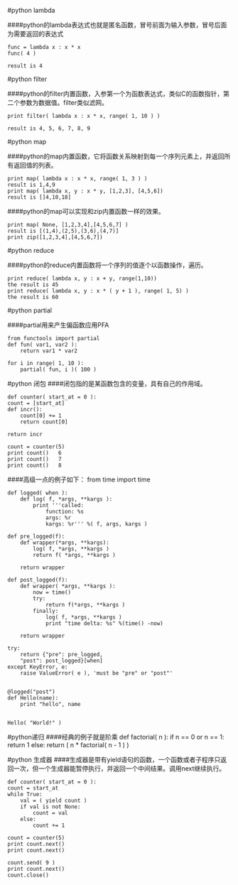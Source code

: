 #python lambda

####python的lambda表达式也就是匿名函数，冒号前面为输入参数，冒号后面为需要返回的表达式

    func = lambda x : x * x
    func( 4 )
    
    result is 4
    
#python filter

####python的filter内置函数，入参第一个为函数表达式，类似C的函数指针，第二个参数为数据值。filter类似滤网。

    print filter( lambda x : x * x, range( 1, 10 ) )
    
    result is 4, 5, 6, 7, 8, 9
    
#python map

####python的map内置函数，它将函数关系映射到每一个序列元素上，并返回所有返回值的列表。

    print map( lambda x : x * x, range( 1, 3 ) )
    result is 1,4,9
    print map( lambda x, y : x * y, [1,2,3], [4,5,6])
    result is []4,10,18]
    
    
####python的map可以实现和zip内置函数一样的效果。

    print map( None, [1,2,3,4],[4,5,6,7] )
    result is [(1,4),(2,5),(3,6),(4,7)]
    print zip([1,2,3,4],[4,5,6,7])
    
#python reduce

####python的reduce内置函数将一个序列的值逐个以函数操作，遍历。

    print reduce( lambda x, y : x + y, range(1,10))
    the result is 45
    print reduce( lambda x, y : x * ( y + 1 ), range( 1, 5) )
    the result is 60
    
#python partial

####partial用来产生偏函数应用PFA

    from functools import partial
    def fun( var1, var2 ):
    	return var1 * var2
    
    for i in range( 1, 10 ):
    	partial( fun, i )( 100 )
    	
#python 闭包
####闭包指的是某函数包含的变量，具有自己的作用域。

    def counter( start_at = 0 ):
	count = [start_at]
	def incr():
		count[0] += 1
		return count[0]

	return incr

	count = counter(5)
	print count()   6
	print count()   7
	print count()   8

####高级一点的例子如下：
    from time import time

	def logged( when ):
		def log( f, *args, **kargs ):
			print '''called:
				function: %s
				args: %r
				kargs: %r''' %( f, args, kargs )

	def pre_logged(f):
		def wrapper(*args, **kargs):
			log( f, *args, **kargs )
			return f( *args, **kargs )

		return wrapper

	def post_logged(f):
		def wrapper( *args, **kargs ):
			now = time()
			try:
				return f(*args, **kargs )
			finally:
				log( f, *args, **kargs )
				print "time delta: %s" %(time() -now)

		return wrapper

	try:
		return {"pre": pre_logged, 
		"post": post_logged}[when]
	except KeyError, e:
		raise ValueError( e ), 'must be "pre" or "post"'


	@logged("post")
	def Hello(name):
		print "hello", name


	Hello( "World!" )
	
#python递归
####经典的例子就是阶乘
    def factorial( n ):
    	if n == 0 or n == 1:
    		return 1
    	else:
    		return ( n * factorial( n - 1 ) )
    		
    		
#python 生成器
####生成器是带有yield语句的函数，一个函数或者子程序只返回一次，但一个生成器能暂停执行，并返回一个中间结果。调用next继续执行。

    
	def counter( start_at = 0 ):
	count = start_at
	while True:
		val = ( yield count ) 
		if val is not None:
			count = val
		else:
			count += 1

	count = counter(5)
	print count.next()
	print count.next()

	count.send( 9 )
	print count.next()
	count.close()
